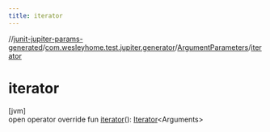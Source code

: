 ```yaml
---
title: iterator
---
```

//[junit-jupiter-params-generated](../../../index.html)/[com.wesleyhome.test.jupiter.generator](../index.html)/[ArgumentParameters](index.html)/[iterator](iterator.html)



# iterator



[jvm]\
open operator override fun [iterator](iterator.html)(): [Iterator](https://kotlinlang.org/api/latest/jvm/stdlib/kotlin.collections/-iterator/index.html)&lt;Arguments&gt;




